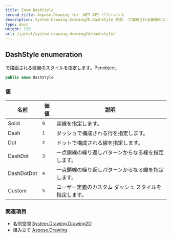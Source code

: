 ```yaml
---
title: Enum DashStyle
second_title: Aspose.Drawing for .NET API リファレンス
description: System.Drawing.Drawing2D.DashStyle 列挙. で描画される破線のスタイルを指定しますPenobject.
type: docs
weight: 220
url: /ja/net/system.drawing.drawing2d/dashstyle/
---
```

## DashStyle enumeration

で描画される破線のスタイルを指定します。Penobject.

```csharp
public enum DashStyle
```

### 値

| 名前 | 価値 | 説明 |
| --- | --- | --- |
| Solid | `0` | 実線を指定します。 |
| Dash | `1` | ダッシュで構成される行を指定します。 |
| Dot | `2` | ドットで構成される線を指定します。 |
| DashDot | `3` | 一点鎖線の繰り返しパターンからなる線を指定します。 |
| DashDotDot | `4` | 一点鎖線の繰り返しパターンからなる線を指定します。 |
| Custom | `5` | ユーザー定義のカスタム ダッシュ スタイルを指定します。 |

### 関連項目

* 名前空間 [System.Drawing.Drawing2D](../../system.drawing.drawing2d/)
* 組み立て [Aspose.Drawing](../../)


